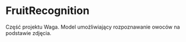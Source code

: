 # FruitRecognition
Część projektu Waga. Model umożliwiający rozpoznawanie owoców na podstawie zdjęcia.
